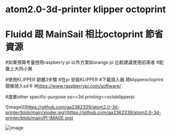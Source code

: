 # atom2.0-3d-printer klipper octoprint

# Fluidd 跟 MainSail 相比octoprint 節省資源
#如果預算考量想用raspberry pi 以外方案如orange pi 比較建議使用前兩者
#配置上大同小異

#使用KLIPPER 韌體3步驟
#在pi 安裝KLIPPER 
#下載燒入器 將klipperoctoprint鏡像燒入sd卡
#https://www.raspberrypi.com/software/

#選單other specific-purpose os>>3d printing>>octoklipperpi

![image]([https://github.com/aa2362339/atom2.0-3d-printer/blob/main/xloder.jpg](https://github.com/aa2362339/atom2.0-3d-printer/blob/main/PI-IMAGE.jpg)


![image](https://github.com/aa2362339/atom2.0-3d-printer/blob/main/xloder.jpg)
